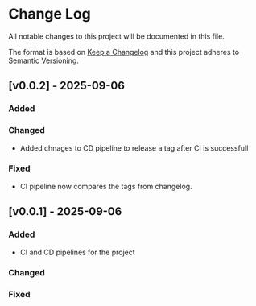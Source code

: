 # Change Log
All notable changes to this project will be documented in this file.
 
The format is based on [Keep a Changelog](http://keepachangelog.com/)
and this project adheres to [Semantic Versioning](http://semver.org/).
 
## [v0.0.2] - 2025-09-06
 
### Added

### Changed
- Added chnages to CD pipeline to release a tag after CI is successfull
 
### Fixed
- CI pipeline now compares the tags from changelog.

## [v0.0.1] - 2025-09-06
 
### Added
- CI and CD pipelines for the project

### Changed
 
### Fixed

